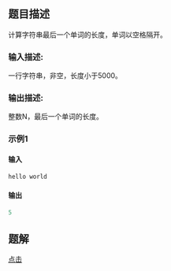 ## 题目描述   
 
计算字符串最后一个单词的长度，单词以空格隔开。
### 输入描述:
 
一行字符串，非空，长度小于5000。

### 输出描述:

整数N，最后一个单词的长度。

### 示例1

#### 输入 

```java
hello world
```
#### 输出
```java
5
```

## 题解  

[点击](/src/main/java/华为编程pg/Strlength.java)
